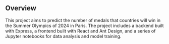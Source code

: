 ## Overview
This project aims to predict the number of medals that countries will win in the Summer Olympics of 2024 in Paris. The project includes a backend built with Express, a frontend built with React and Ant Design, and a series of Jupyter notebooks for data analysis and model training.
